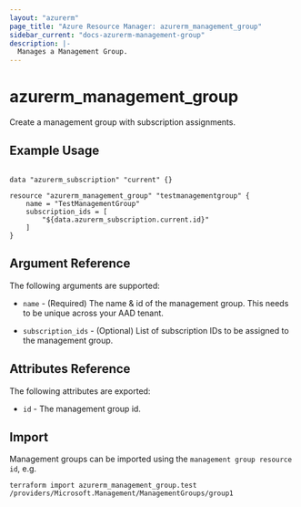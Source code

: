 ```yaml
---
layout: "azurerm"
page_title: "Azure Resource Manager: azurerm_management_group"
sidebar_current: "docs-azurerm-management-group"
description: |-
  Manages a Management Group.
---
```


# azurerm_management_group

Create a management group with subscription assignments.

## Example Usage

```hcl

data "azurerm_subscription" "current" {}

resource "azurerm_management_group" "testmanagementgroup" {
    name = "TestManagementGroup"
    subscription_ids = [
        "${data.azurerm_subscription.current.id}"
    ]
}
```

## Argument Reference

The following arguments are supported:

* `name` - (Required) The name & id of the management group. This needs to be unique across your AAD tenant.

* `subscription_ids` - (Optional) List of subscription IDs to be assigned to the management group.

## Attributes Reference

The following attributes are exported:

* `id` - The management group id.

## Import

Management groups can be imported using the `management group resource id`, e.g.

```shell
terraform import azurerm_management_group.test  /providers/Microsoft.Management/ManagementGroups/group1
```
